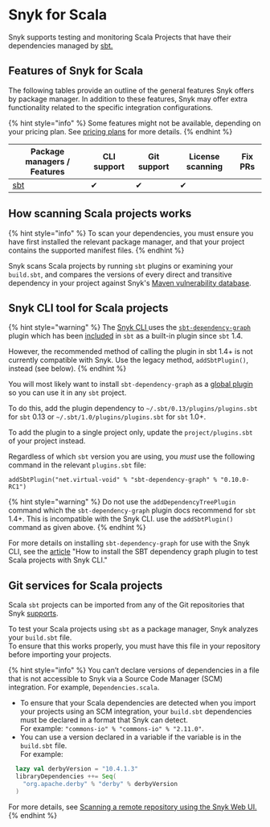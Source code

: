 # Snyk for Scala

Snyk supports testing and monitoring Scala Projects that have their dependencies managed by [sbt.](https://www.scala-sbt.org)

## Features of Snyk for Scala

The following tables provide an outline of the general features Snyk offers by package manager. In addition to these features, Snyk may offer extra functionality related to the specific integration configurations.

{% hint style="info" %}
Some features might not be available, depending on your pricing plan. See [pricing plans](https://snyk.io/plans/) for more details.
{% endhint %}

| Package managers / Features       | CLI support | Git support | License scanning | Fix PRs |
| --------------------------------- | ----------- | ----------- | ---------------- | ------- |
| [sbt](https://www.scala-sbt.org/) | ✔︎          | ✔︎          | ✔︎               |         |

## How scanning Scala projects works

{% hint style="info" %}
To scan your dependencies, you must ensure you have first installed the relevant package manager, and that your project contains the supported manifest files.
{% endhint %}

Snyk scans Scala projects by running `sbt` plugins or examining your `build.sbt`, and compares the versions of every direct and transitive dependency in your project against Snyk's [Maven vulnerability database](https://snyk.io/vuln?type=maven).

## Snyk CLI tool for Scala projects

{% hint style="warning" %}
The [Snyk CLI ](../../../snyk-cli/)uses the [`sbt-dependency-graph`](https://github.com/sbt/sbt-dependency-graph) plugin which has been [included](https://www.scala-sbt.org/1.x/docs/Combined+Pages.html#sbt-dependency-graph+is+in-sourced) in `sbt` as a built-in plugin since `sbt` 1.4.

However, the recommended method of calling the plugin in sbt 1.4+ is not currently compatible with Snyk. Use the legacy method, `addSbtPlugin()`, instead (see below).
{% endhint %}

You will most likely want to install `sbt-dependency-graph` as a [global plugin](https://www.scala-sbt.org/1.x/docs/Using-Plugins.html#Global+plugins) so you can use it in any `sbt` project.

To do this, add the plugin dependency to `~/.sbt/0.13/plugins/plugins.sbt` for `sbt` 0.13 or `~/.sbt/1.0/plugins/plugins.sbt` for `sbt` 1.0+.

To add the plugin to a single project only, update the `project/plugins.sbt` of your project instead.

Regardless of which `sbt` version you are using, you _must_ use the following command in the relevant `plugins.sbt` file:

`addSbtPlugin("net.virtual-void" % "sbt-dependency-graph" % "0.10.0-RC1")`

{% hint style="warning" %}
Do not use the `addDependencyTreePlugin` command which the `sbt-dependency-graph` plugin docs recommend for `sbt` 1.4+. This is incompatible with the Snyk CLI. use the `addSbtPlugin()` command as given above.
{% endhint %}

For more details on installing `sbt-dependency-graph` for use with the Snyk CLI, see the [article](https://support.snyk.io/hc/en-us/articles/360004167317) "How to install the SBT dependency graph plugin to test Scala projects with Snyk CLI."

## Git services for Scala projects

Scala `sbt` projects can be imported from any of the Git repositories that Snyk [supports](../../../integrations/git-repository-scm-integrations/).

To test your Scala projects using `sbt` as a package manager, Snyk analyzes your `build.sbt` file.\
To ensure that this works properly, you must have this file in your repository before importing your projects.

{% hint style="info" %}
You can’t declare versions of dependencies in a file that is not accessible to Snyk via a Source Code Manager (SCM) integration. For example, `Dependencies.scala`.

* To ensure that your Scala dependencies are detected when you import your projects using an SCM integration, your `build.sbt` dependencies must be declared in a format that Snyk can detect.\
  For example: `"commons-io" % "commons-io" % "2.11.0"`.
* You can use a version declared in a variable if the variable is in the `build.sbt` file.\
  For example:

```scala
  lazy val derbyVersion = "10.4.1.3"
  libraryDependencies ++= Seq(
    "org.apache.derby" % "derby" % derbyVersion
  ) 
```

For more details, see [Scanning a remote repository using the Snyk Web UI.](https://docs.snyk.io/snyk-cli/test-for-vulnerabilities/differences-in-vulnerability-counts-across-environments#scanning-a-remote-repository-using-the-web-ui)
{% endhint %}
